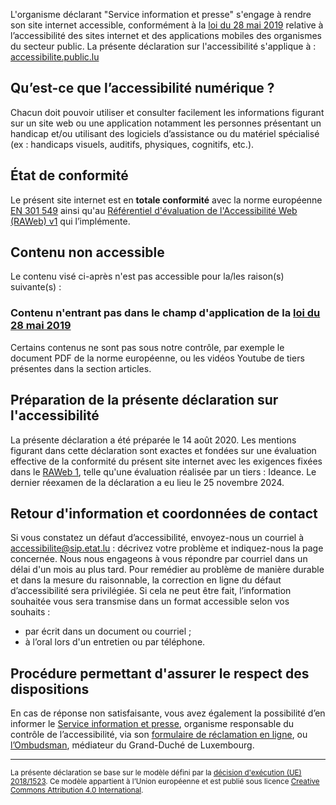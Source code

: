 <div class="decla-access">
<p>
L'organisme déclarant <span class="basic-information organization-name">"Service information et presse"</span> s'engage à rendre son site internet
accessible, conformément à la <a href="https://legilux.public.lu/eli/etat/leg/loi/2019/05/28/a373/jo">loi du 28 mai 2019</a> relative à l’accessibilité des sites internet et des applications mobiles des organismes du secteur public.    
La présente déclaration sur l'accessibilité s'applique à :
<span class="basic-information website-name"><a href="https://accessibilite.public.lu/">accessibilite.public.lu</a></span></p>
<h2>Qu’est-ce que l’accessibilité numérique ?</h2>
<p>Chacun doit pouvoir utiliser et consulter facilement les informations figurant sur un site web ou une application notamment les personnes présentant un handicap et/ou utilisant des logiciels d’assistance ou du matériel spécialisé (ex : handicaps visuels, auditifs, physiques, cognitifs, etc.).
</p>
<h2>État de conformité</h2>
<p class="basic-information conformance-status total">
Le présent site internet est en <strong>totale conformité</strong> avec la norme européenne <a href="https://www.etsi.org/deliver/etsi_en/301500_301599/301549/03.02.01_60/en_301549v030201p.pdf">EN 301 549</a> ainsi qu'au <a href="https://accessibilite.public.lu/fr/raweb1/">Référentiel d'évaluation de l'Accessibilité Web (RAWeb) v1</a> qui l’implémente.
</p>
<h2>Contenu non accessible</h2>
<p>Le contenu visé ci-après n'est pas accessible pour la/les raison(s) suivante(s)&nbsp;:</p>
    <h3>Contenu n'entrant pas dans le champ d'application de la <a href="https://legilux.public.lu/eli/etat/leg/loi/2019/05/28/a373/jo">loi du 28 mai 2019</a></h3>
        <p class="technical-information accessibility-limitations exception">Certains contenus ne sont pas sous notre contrôle, par exemple le document PDF de la norme européenne, ou les vidéos Youtube de tiers présentes dans la section articles.</p>
<h2>Préparation de la présente déclaration sur l'accessibilité</h2>
<p>
La présente déclaration a été préparée le <span class="basic-information statement-created-date">14 août 2020</span>.
Les mentions figurant dans cette déclaration sont exactes et fondées sur une évaluation effective de la conformité du présent site internet avec les exigences fixées dans le <a href="https://accessibilite.public.lu/fr/raweb1/">RAWeb 1</a>, telle qu'une évaluation réalisée par un tiers&nbsp;: Ideance. Le dernier réexamen de la déclaration a eu lieu le <span class="basic-information statement-renewal-date">25 novembre 2024</span>. 
</p>
<h2>Retour d'information et coordonnées de contact</h2>
<p class="basic-information feedback h-card">Si vous constatez un défaut d’accessibilité, envoyez-nous un courriel à <a class="email u-email" href="mailto:accessibilite@sip.etat.lu">accessibilite@sip.etat.lu</a> : décrivez votre problème et indiquez-nous la page concernée. Nous nous engageons à vous répondre par courriel dans un délai d'un mois au plus tard. Pour remédier au problème de manière durable et dans la mesure du raisonnable, la correction en ligne du défaut d’accessibilité sera privilégiée. Si cela ne peut être fait, l’information souhaitée vous sera transmise dans un format accessible selon vos souhaits :</p>
<ul>
    <li>par écrit dans un document ou courriel ;</li>
    <li>à l’oral lors d'un entretien ou par téléphone.</li>
</ul> 
<h2>Procédure permettant d'assurer le respect des dispositions</h2> 
<p>En cas de réponse non satisfaisante, vous avez également la possibilité d’en informer le <a href="https://sip.gouvernement.lu">Service information et presse</a>, organisme responsable du contrôle de l’accessibilité, via son <a href="https://sip.gouvernement.lu/fr/support/reclamation-accessibilite.html">formulaire de réclamation en ligne</a>, ou <a href="https://www.ombudsman.lu">l’Ombudsman</a>, médiateur du Grand-Duché de Luxembourg. </p>
<hr>
<p><small>La présente déclaration se base sur le modèle défini par la <a href="https://eur-lex.europa.eu/legal-content/FR/TXT/?uri=CELEX%3A32018D1523" hreflang="en">décision d'exécution (UE) 2018/1523</a>. Ce modèle appartient à l’Union européenne et est publié sous licence <a href="https://creativecommons.org/licenses/by/4.0/" lang="en" hreflang="en">Creative Commons Attribution 4.0 International</a>.</small></p>
</div>